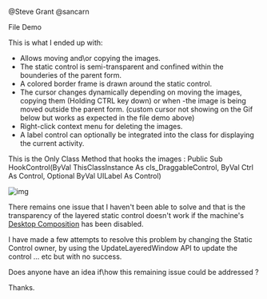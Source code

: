 @Steve Grant @sancarn

File Demo

This is what I ended up with:

- Allows moving and\or copying the images.
- The static control is semi-transparent and confined within the bounderies of the parent form.
- A colored border frame is drawn around the static control.
- The cursor changes dynamically depending on moving the images, copying them (Holding CTRL key down) or when -the image is being moved outside the parent form. (custom cursor not showing on the Gif below but works as expected in the file demo above)
- Right-click context menu for deleting the images.
- A label control can optionally be integrated into the class for displaying the current activity.

This is the Only Class Method that hooks the images :
Public Sub HookControl(ByVal ThisClassInstance As cls_DraggableControl, ByVal Ctrl As Control, Optional ByVal UILabel As Control)

![img](https://www.vbforums.com/images/ieimages/2020/10/5.gif)

There remains one issue that I haven't been able to solve and that is the transparency of the layered static control doesn't work if the machine's [Desktop Composition](https://docs.microsoft.com/en-us/windows/win32/api/_dwm/) has been disabled.

I have made a few attempts to resolve this problem by changing the Static Control owner, by using the UpdateLayeredWindow API to update the control ... etc but with no success.

Does anyone have an idea if\how this remaining issue could be addressed ?

Thanks.